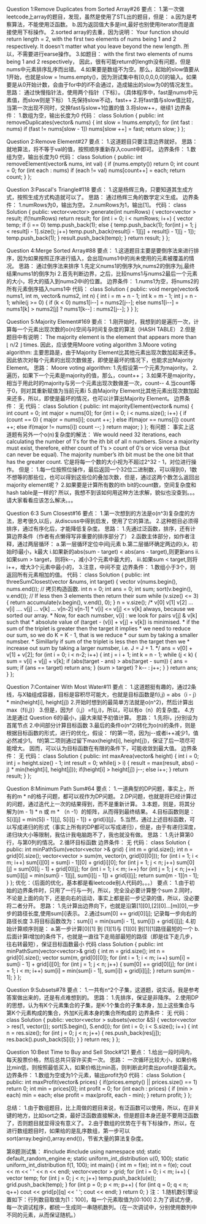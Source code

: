Question 1:Remove Duplicates from Sorted Array#26
要点：
    1.第一次做leetcode上array的题目，发现，虽然是使用了STL出的题目，但是：
        a.因为是考察算法，不能使用泛函数。
        b.因为返回值大多是int,最好也别使用iterator而是直接使用下标操作。
    2.sorted array的去重，因为说明：
        Your function should return length = 2, with the first two elements of nums being 1 and 2 respectively. It doesn't matter what you leave beyond the new length.
        所以，不需要进行earse操作。
    3.如题目：
        with the first two elements of nums being 1 and 2 respectively，
        因此，很有可能return的length没有问题，但是nums中元素排序乱序而出错。
    4.如果要是数组不为空。那么，起始的slow值要从1开始，也就是slow = !nums.empty()，因为测试集中有[0,0,0,0,0]的输入。如果要是从0开始计数，会由于for中的if不会通过，造成输出的slow为0的情况发生。
思路：
    通过快慢指针法，使用两个指针（下标）。（具体程序中，fast是nums中元素值，而slow则是下标）
    1.先保持slow不动，fast++
    2.将fast值与slow值比较，当第一次出现不同时，交换fast与slow+1位置的值
    3.将slow++，继续1
边界条件：
    1.数组为空，输出长度为0
代码：
class Solution 
{
public:
    int removeDuplicates(vector<int>& nums) 
    {
        int slow = !nums.empty();
        for (int fast : nums)
            if (fast != nums[slow - 1])
                nums[slow ++] = fast;
        return slow;
    }
};

Question 2:Remove Element#27
要点：
    1.这道题目只要注意边界就好。
思路：
    就地算法，将不等于val的值，按照顺序重新存入count中即可。
边界条件：
    1.数组为空，输出长度为0
代码：
class Solution {
public:
    int removeElement(vector<int>& nums, int val) 
    {
        if (nums.empty())
            return 0;
        int count = 0;
        for (int each : nums)
            if (each != val)
                nums[count++] = each; 
        return count;
    }
};

Question 3:Pascal's Triangle#118
要点：
    1.这是杨辉三角，只要知道其生成方式，按照生成方式构造就可以了。
思路：
    通过杨辉三角的数学定义生成。
边界条件：
    1.numRows为0，输出为空。
    2.numRows为1，输出[1]。
代码：
class Solution {
public:
    vector<vector<int>> generate(int numRows) 
    {
        vector<vector<int> > result;
        if(!numRows)
            return result;
        for (int i = 0; i < numRows; i++)
        {
            vector<int> temp;
            if (i == 0)
                temp.push_back(1);
            else
            {
                temp.push_back(1);
                for(int j = 1; j < result[i - 1].size(); j++)
                    temp.push_back(result[i - 1][j] + result[i - 1][j - 1]);
                temp.push_back(1);
            }
            result.push_back(temp);
        }
        return result;
    }
};

Question 4:Merge Sorted Array#88
要点：
    1.这道题目主要是要倒序法来进行排序，因为如果按照正序进行插入，会出现nums1中的尚未使用的元素被覆盖的情况。
思路：
    通过倒序法来排序
    1.先定义nums1的倒序为k,nums2的倒序为j,最终结果nums1的倒序为i
    2.首先判断边界，之后，比较nums1与nums2最后一个元素的大小，将大的插入到nums2中i的位置。
边界条件：
    1.nums1为空，将nums2的所有元素倒序插入nums1中
代码：
class Solution {
public:
    void merge(vector<int>& nums1, int m, vector<int>& nums2, int n) 
    {
        int i = m + n - 1;
        int k = m - 1;
        int j = n - 1;
        while(j >= 0)
        {
            if (k < 0)
                nums1[i--] = nums2[j--];
            else
                nums1[i--] = nums1[k] > nums2[j] ? nums1[k--] : nums2[j--];
        }
    }
};

Question 5:Majority Element#169
要点：
    1.刚开始时，我想到的是遍历一次，计算每一个元素出现次数的o(n)空间与时间复杂度的算法（HASH TABLE）
    2.但是题目中有说明：
        The majority element is the element that appears more than ⌊ n/2 ⌋ times.
        因此，应该使用Moore voting algorithm
    3.Moore voting algorithm:
        主要思路是，由于Majority Element比其他元素出现次数加起来还多。因此依次对每个元素的出现次数做差，即使是最坏的情况下，也能求出Majority Element。
思路：
    Moore voting algorithm:
    1.先假设第一个元素为majority。
    2.遍历，如果下一个元素是majority的值，那么，count++；
    3.如果不是majority，相当于用此时的majority与另一个元素出现次数做差一次，count--
    4.当count等于0，则对其重新赋值为当前元素i
    5.由Majority Element比其他元素出现次数加起来还多，所以，即使是最坏的情况，也可以计算出Majority Element。
边界条件：
    无
代码：
class Solution {
public:
    int majorityElement(vector<int>& nums) 
    {
        int count = 0;
        int major = nums[0];
        for (int i = 0; i < nums.size(); i++)
        {
            if (count == 0)
            {
                major = nums[i];
                count ++;
            }
            else if(major == nums[i])
                count ++;
            else if(major != nums[i])
                count --;
        }
        return major;
    }
};
有问题：
事实上这道题有另外一个o(n)复杂度的解法：
We would need 32 iterations, each calculating the number of 1's for the ith bit of all n numbers. Since a majority must exist, therefore, either count of 1's > count of 0's or vice versa (but can never be equal). The majority number’s ith bit must be the one bit that has the greater count.
它是将每一个数的大小视为不超过2^32 - 1，对位进行操作。
但是：
1.每一位按照位操作，最后返回一个32位二进制数，可以得到0，1数不想等的那些位，也可以得到这些位的叠加次数，但是，通过这两个数怎么返回出majority element呢？
2.如果要是计算所有数的ith bit的count数，空间复杂度和hash table是一样的?
所以，我想不到该如何用这种方法求解，貌似也没查到。。。
请大家看看应该怎么解决。。。

Question 6:3 Sum Closest#16
要点：
    1.第一次想到的方法是o(n^3)复杂度的方法，思考很久以后，从discuss中得到启发，使用了它的算法。
    2.这种题目必须得排序，通过有序化后，才能降低复杂度。
思路：
    1.先通过泛函数，排序，还有计算边界条件（作者有点懒得写非重要的排序部分了）
    2.函数主体部分，如作者注释，通过两层循环：
        a.第一层循环定位中间j元素
        b.第二层循环确定两边的i,k，初始时i最小，k最大
            i.如果新的abs(sum - target) < abs(ans - target),则更新ans
            ii.如果sum > target，则将k--，减小3个元素中最大的，
            iii.如果sum < target,则将i++，增大3个元素中最小的，
    3.注意，中间不变
边界条件：
    1.数组小于3个，则返回所有元素相加的值。
代码：
class Solution {
public:
    int threeSumClosest(vector<int> &nums, int target) {
    vector<int> v(nums.begin(), nums.end()); // 拷贝构造函数.
    int n = 0;
    int ans = 0;
    int sum;
    sort(v.begin(), v.end());
    // If less then 3 elements then return their sum
    while (v.size() <= 3) {
        return accumulate(v.begin(), v.end(), 0);
    }
    n = v.size();
    /* v[0] v[1] v[2] ... v[i] .... v[j] ... v[k] ... v[n-2] v[n-1]
     *                    v[i]  <=  v[j]  <= v[k] always, because we sorted our array. 
     * Now, for each numsber, v[i] : we look for pairs v[j] & v[k] such that 
     * absolute value of (target - (v[i] + v[j] + v[k]) is minimised.
     * if the sum of the triplet is greater then the target it implies
     * we need to reduce our sum, so we do K = K - 1, that is we reduce
     * our sum by taking a smaller numsber.
     * Simillarly if sum of the triplet is less then the target then we
     * increase out sum by taking a larger numsber, i.e. J = J + 1.
     */
    ans = v[0] + v[1] + v[2];
    for (int i = 0; i < n-2; i++) {
        int j = i + 1;
        int k = n - 1;
        while (j < k) {
            sum = v[i] + v[j] + v[k];
            if (abs(target - ans) > abs(target - sum)) {
                ans = sum;
                if (ans == target) return ans;
            }
            (sum > target) ? k-- : j++;
        }
    }
    return ans;
}
};

Question 7:Container With Most Water#11
要点：
    1.这道题挺有趣的，通过2条线，与X轴组成容器，目标是容积尽可能大，也就是目标函数是f(i,j) = abs（i - j） * min(height[i], height[j])
    2.开始时想到的最简单方法就是o(n^2)，然后计算出max（f(i,j)）
    3.但是，因为f（i,j）=f(j,i)，所以，可以有o（n）的复杂度。
    4.方法是通过 Question 6的i最小，j最大来赋予初值计算。
思路：
    1.先将i，j分别设为首尾节点
    2.中间部分计算目标函数
    3.最后的条件o(n^2)转化为o(n)的条件，则是根据目标函数的形式，进行的优化，假设：
        f的第一项，因为j--或者i++减少1，值必然减少1。
        f的第二项则通过留下max(height[i], height[j])，保证了后一项尽可能增大。
        因而，可以认为目标函数在有限的条件下，可能收敛到最大值。
边界条件：
    无
代码：
class Solution {
public:
    int maxArea(vector<int>& height) 
    {
        int i = 0;
        int j = height.size() - 1;
        int result = 0;
        while(j > i)
        {
            result = max(result, abs(i - j) * min(height[i], height[j]));
            if(height[i] > height[j]) 
                j--;
            else
                i++;
        }
        return result;
    }
};

Question 8:Minimum Path Sum#64
要点：
    1.一道典型的DP问题，事实上，所有的m * n的格子问题，都可以视作为DP问题。
    2.DP问题，也就是将已经计算过的问题，通过迭代上一次的结果得到，而不是重新计算。
    3.本题，则是，将其分解为(m - 1) * n 或 m * （n -1）的矩阵，从而得到最终结果。
    4.目标函数则是： S[i][j] = min(S[i - 1][j], S[i][j - 1]) + grid[i][j]，
    5.当然，通过上述目标函数，可以写成递归的形式（事实上所有的DP都可以写成递归），但是，由于有递归深度，递归块大小等限制，我估计我电脑跑不了，我也就没有做。
思路：
    1.先计算第0行，与第0列的情况。
    2.循环目标函数
边界条件：
    无
代码：
class Solution {
public:
    int minPathSum(vector<vector<int> >& grid) 
    {
        int m = grid.size();
        int n = grid[0].size(); 
        vector<vector<int> > sum(m, vector<int>(n, grid[0][0]));
        for (int i = 1; i < m; i++)
            sum[i][0] = sum[i - 1][0] + grid[i][0];
        for (int j = 1; j < n; j++)
            sum[0][j] = sum[0][j - 1] + grid[0][j];
        for (int i = 1; i < m; i++)
            for (int j = 1; j < n; j++)
                sum[i][j]  = min(sum[i - 1][j], sum[i][j - 1]) + grid[i][j];
        return sum[m - 1][n - 1];
    }
};
优化：（后面的优化，基本都是看leetcode别人代码的。。。）
要点：
    1.由于初始的边界条件时，只用了一行与一列，所以，完全没必要计算整个sum
    2.同时，不论是上面的向下，还是向右的运动，事实上都是前一步记录的值，所以，没必要将二者分开。
思路：
    1.先计算出边界向下，也就是沿第[1][0],[2][0]...[m][0],一步步的路径长度,使用sum[i]表示。
    2.通过sum[0] += grid[0][j]; 记录每一步向右的路径长度
    3.将目标函数改为：sum[i] = min(sum[i - 1], sum[i]) + grid[i][j];
    4.初始计算顺序则是：
        a.第一步计算[0][1] 到 [1][1]与 [1][0] 到[1][1]路径最短的一个
        b.后面计算i增加的条件下，也就是一直往下走局部最短的路径（即是往下走几步，往右转最短），保证目标函数最小
代码
class Solution {
public:
    int minPathSum(vector<vector<int>>& grid) 
    {
        int m = grid.size();
        int n = grid[0].size();
        vector<int> sum(m, grid[0][0]);
        for (int i = 1; i < m; i++)
            sum[i] = sum[i - 1] + grid[i][0]; 
        for (int j = 1; j < n; j++) 
        {
            sum[0] += grid[0][j]; 
            for (int i = 1; i < m; i++)
                sum[i] = min(sum[i - 1], sum[i]) + grid[i][j];
        }
        return sum[m - 1];
    }
};

Question 9:Subsets#78
要点：
    1.一共有n^2个子集，这道题，说实话，我是参考答案做出来的，还是有点难想到的。
思路：
    1.先排序，保证是非降序。
    2.使用DP的思想，认为有K个元素集合的子集，是K-1个集合的子集本身，加上这些集合与第K个元素构成的集合，外加K元素本身的集合所构成的
边界条件：
    无
代码：
class Solution {
public:
vector<vector<int> > subsets(vector<int> &S) 
{
    vector<vector<int> > res(1, vector<int>());
    sort(S.begin(), S.end());
    for (int i = 0; i < S.size(); i++) 
    {
        int n = res.size();
        for (int j = 0; j < n; j++) 
        {
            res.push_back(res[j]);
            res.back().push_back(S[i]);
        }
    }
    return res;
}
};

Question 10:Best Time to Buy and Sell Stock#121
要点：
    1.给出一段时间内，每天股票价格，然后总共只容许买卖一次。
思路：
    一次循环比较大小，如果价格比min低，则按照最低买入，如果价格比min高，则判断此时卖出profit是否最大。
边界条件：
    1.数组为空或为1个元素，输出profit为0
代码：
class Solution {
public:
    int maxProfit(vector<int>& prices) 
    {
        if(prices.empty() || prices.size() == 1)
            return 0;
        int min = prices[0];
        int profit = 0;
        for (int each : prices)
        {
            if (min > each)
                min = each;
            else
                profit = max(profit, each - min);
        }
        return profit;
    }
};

总结：
    1.由于数组题目，比上周做的题目来说，有泛函数可以使用，所以，在非关键的地方，比如sort之类，最好泛函数直接解决，但是题目本身还是不要用泛函数了，否则题目就显得没有意义了。
    2.由于数组的优势在于有下标操作，所以，在进行数组题目时，如果给的是乱序数组，第一步可以sort(array.begin(),array.end())，节省大量的算法复杂度。

第8题测试集：
#include<iostream>
#include<random>
using namespace std;
static default_random_engine e;
static uniform_int_distribution<int> u(0, 100);
static uniform_int_distribution<int> f(1, 100);
int main()
{
    int m = f(e);
    int n = f(e);
    cout << m << ' ' << n << endl;
    vector<vector<int> > grid;
    for (int i = 0; i < m; i++)
    {
        vector<int> temp;
        for (int j = 0; j < n; j++)
            temp.push_back(u(e));
        grid.push_back(temp);
    }
    for (int p = 0; p < m; p++)
    {
        for (int q = 0; q < n; q++)
            cout << grid[p][q] << ' ';
        cout << endl;
    }
    return 0;
}
注：
    1.随机数引擎设置如下：行列数目取值为[1：100]，每一个元素取值为[0:100]
    2.为了调试方便，每一次调试程序，都统一生成同一串随机数列。（在一次调试中，分别使用数列中不同的元素，从而保证随机。）

